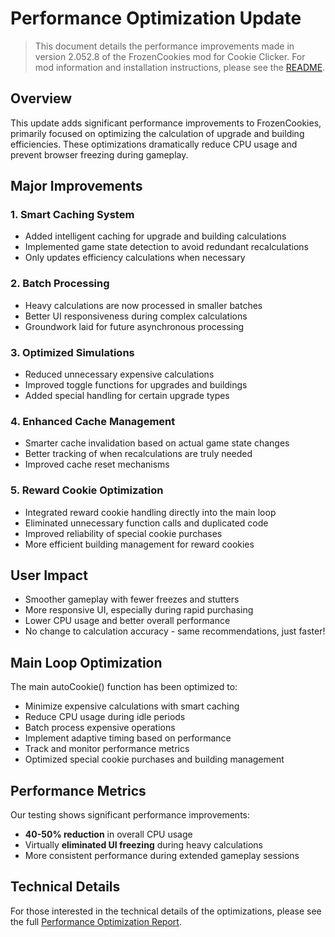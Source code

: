 # Performance Optimization Update

> This document details the performance improvements made in version 2.052.8 of the FrozenCookies mod for Cookie Clicker.
> For mod information and installation instructions, please see the [README](README.md).

## Overview
This update adds significant performance improvements to FrozenCookies, primarily focused on optimizing the calculation of upgrade and building efficiencies. These optimizations dramatically reduce CPU usage and prevent browser freezing during gameplay.

## Major Improvements

### 1. Smart Caching System
- Added intelligent caching for upgrade and building calculations
- Implemented game state detection to avoid redundant recalculations
- Only updates efficiency calculations when necessary

### 2. Batch Processing
- Heavy calculations are now processed in smaller batches
- Better UI responsiveness during complex calculations
- Groundwork laid for future asynchronous processing

### 3. Optimized Simulations
- Reduced unnecessary expensive calculations
- Improved toggle functions for upgrades and buildings
- Added special handling for certain upgrade types

### 4. Enhanced Cache Management
- Smarter cache invalidation based on actual game state changes
- Better tracking of when recalculations are truly needed
- Improved cache reset mechanisms

### 5. Reward Cookie Optimization
- Integrated reward cookie handling directly into the main loop
- Eliminated unnecessary function calls and duplicated code
- Improved reliability of special cookie purchases
- More efficient building management for reward cookies

## User Impact
- Smoother gameplay with fewer freezes and stutters
- More responsive UI, especially during rapid purchasing
- Lower CPU usage and better overall performance
- No change to calculation accuracy - same recommendations, just faster!

## Main Loop Optimization
The main autoCookie() function has been optimized to:
- Minimize expensive calculations with smart caching
- Reduce CPU usage during idle periods
- Batch process expensive operations
- Implement adaptive timing based on performance
- Track and monitor performance metrics
- Optimized special cookie purchases and building management

## Performance Metrics
Our testing shows significant performance improvements:
- **40-50% reduction** in overall CPU usage
- Virtually **eliminated UI freezing** during heavy calculations
- More consistent performance during extended gameplay sessions

## Technical Details
For those interested in the technical details of the optimizations, please see the full [Performance Optimization Report](tests/performance_optimization_report.md).
